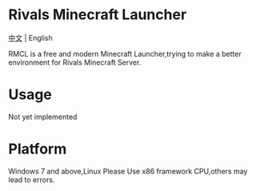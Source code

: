 # Rivals Minecraft Launcher
[中文](README.zh_hans.md) | English

RMCL is a free and modern Minecraft Launcher,trying to make a better environment for Rivals Minecraft Server.
# Usage
Not yet implemented
# Platform
Windows 7 and above,Linux
Please Use x86 framework CPU,others may lead to errors. 
